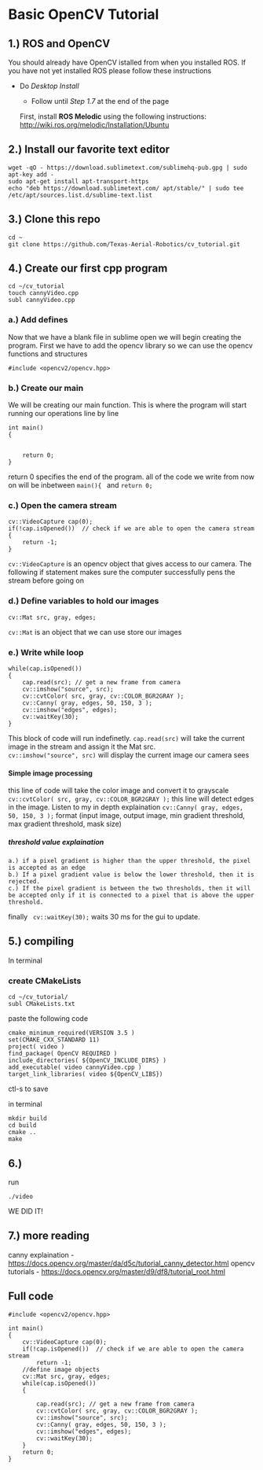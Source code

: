 # Basic OpenCV Tutorial

## 1.) ROS and OpenCV
You should already have OpenCV istalled from when you installed ROS. If you have not yet installed ROS please follow these instructions

 - Do _Desktop Install_
   - Follow until _Step 1.7_ at the end of the page

   First, install **ROS Melodic** using the following instructions: http://wiki.ros.org/melodic/Installation/Ubuntu

## 2.) Install our favorite text editor 

```
wget -qO - https://download.sublimetext.com/sublimehq-pub.gpg | sudo apt-key add -
sudo apt-get install apt-transport-https
echo "deb https://download.sublimetext.com/ apt/stable/" | sudo tee /etc/apt/sources.list.d/sublime-text.list
```

## 3.) Clone this repo

```
cd ~
git clone https://github.com/Texas-Aerial-Robotics/cv_tutorial.git
```

## 4.) Create our first cpp program

```
cd ~/cv_tutorial
touch cannyVideo.cpp
subl cannyVideo.cpp
```



### a.) Add defines

Now that we have a blank file in sublime open we will begin creating the program. First we have to add the opencv library so we can use the opencv functions and structures 

```
#include <opencv2/opencv.hpp>

```

### b.) Create our main 

We will be creating our main function. This is where the program will start running our operations line by line

```
int main()
{


	return 0;
}
```
return 0 specifies the end of the program. all of the code we write from now on will be inbetween `main(){ ` and `return 0;`

### c.) Open the camera stream 

```
cv::VideoCapture cap(0);
if(!cap.isOpened())  // check if we are able to open the camera stream 
{
    return -1;
}
```
`cv::VideoCapture` is an opencv object that gives access to our camera. The following if statement makes sure the computer successfully pens the stream before going on 

### d.) Define variables to hold our images 

```
cv::Mat src, gray, edges;
```

`cv::Mat` is an object that we can use store our images 

### e.) Write while loop
```
while(cap.isOpened())
{
    cap.read(src); // get a new frame from camera
    cv::imshow("source", src);
    cv::cvtColor( src, gray, cv::COLOR_BGR2GRAY );
    cv::Canny( gray, edges, 50, 150, 3 );
    cv::imshow("edges", edges);
    cv::waitKey(30);
}
```
This block of code will run indefinetly.
`cap.read(src)`  will take the current image in the stream and assign it the Mat src.  
`cv::imshow("source", src)` will display the current image our camera sees

#### Simple image processing 

this line of code will take the color image and convert it to grayscale
`cv::cvtColor( src, gray, cv::COLOR_BGR2GRAY );`
this line will detect edges in the image. Listen to my in depth explaination 
`cv::Canny( gray, edges, 50, 150, 3 );`
format (input image, output image, min gradient threshold, max gradient threshold, mask size) 

##### threshold value explaination 
```
a.) if a pixel gradient is higher than the upper threshold, the pixel is accepted as an edge
b.) If a pixel gradient value is below the lower threshold, then it is rejected.
c.) If the pixel gradient is between the two thresholds, then it will be accepted only if it is connected to a pixel that is above the upper threshold.
```

finally ` cv::waitKey(30);` waits 30 ms for the gui to update.

## 5.) compiling 

In terminal  
### create CMakeLists 
```
cd ~/cv_tutorial/
subl CMakeLists.txt 
```
paste the following code
```
cmake_minimum_required(VERSION 3.5 )
set(CMAKE_CXX_STANDARD 11)
project( video )
find_package( OpenCV REQUIRED )
include_directories( ${OpenCV_INCLUDE_DIRS} )
add_executable( video cannyVideo.cpp )
target_link_libraries( video ${OpenCV_LIBS})
```
ctl-s to save 

in terminal
```
mkdir build 
cd build
cmake ..
make 
```

## 6.) 
run 
```
./video
```

WE DID IT!

## 7.) more reading

canny explaination - https://docs.opencv.org/master/da/d5c/tutorial_canny_detector.html
opencv tutorials - https://docs.opencv.org/master/d9/df8/tutorial_root.html


## Full code 

```
#include <opencv2/opencv.hpp>

int main()
{
	cv::VideoCapture cap(0);
    if(!cap.isOpened())  // check if we are able to open the camera stream
        return -1;
    //define image objects 
    cv::Mat src, gray, edges;
    while(cap.isOpened())
    {
	    
	    cap.read(src); // get a new frame from camera
	    cv::cvtColor( src, gray, cv::COLOR_BGR2GRAY );
	    cv::imshow("source", src);
	    cv::Canny( gray, edges, 50, 150, 3 );
	    cv::imshow("edges", edges);
	    cv::waitKey(30);
	}
	return 0;
}
```


